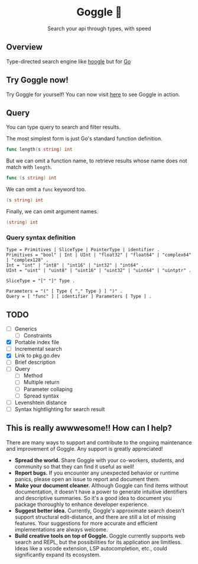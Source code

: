 <h1 align="center">Goggle 🥽</h1>
<p align="center">Search your api through types, with speed </p>

## Overview

Type-directed search engine like [hoogle](https://github.com/ndmitchell/hoogle) but for [Go](https://go.dev/)

## Try Goggle now!

Try Goggle for yourself! You can now visit [here](https://abiriadev.github.io/goggle/) to see Goggle in action.

## Query

You can type query to search and filter results.

The most simplest form is just Go's standard function definition.

```go
func length(s string) int
```

But we can omit a function name, to retrieve results whose name does not match with `length`.

```go
func (s string) int
```

We can omit a `func` keyword too.

```go
(s string) int
```

Finally, we can omit argument names.

```go
(string) int
```

### Query syntax definition

```ebnf
Type = Primitives | SliceType | PointerType | identifier .
Primitives = "bool" | Int | UInt | "float32" | "float64" | "complex64" | "complex128" .
Int = "int" | "int8" | "int16" | "int32" | "int64" .
UInt = "uint" | "uint8" | "uint16" | "uint32" | "uint64" | "uintptr" .

SliceType = "[" "]" Type .

Parameters = "(" [ Type { "," Type } ] ")" .
Query = [ "func" ] [ identifier ] Parameters [ Type ] .
```

## TODO

-   [ ] Generics
    -   [ ] Constraints
-   [x] Portable index file
-   [ ] Incremental search
-   [x] Link to pkg.go.dev
-   [ ] Brief description
-   [ ] Query
    -   [ ] Method
    -   [ ] Multiple return
    -   [ ] Parameter collaping
    -   [ ] Spread syntax
-   [ ] Levenshtein distance
-   [ ] Syntax hightlighting for search result

## This is really awwwesome!! How can I help?

There are many ways to support and contribute to the ongoing maintenance and improvement of Goggle. Any support is greatly appreciated!

-   **Spread the world.** Share Goggle with your co-workers, students, and community so that they can find it useful as well!
-   **Report bugs.** If you encounter any unexpected behavior or runtime panics, please open an issue to report and document them.
-   **Make your document cleaner.** Although Goggle can find items without documentation, it doesn't have a power to generate intuitive identifiers and descriptive summaries. So it's a good idea to document you package thoroughly to enhance developer experience.
-   **Suggest better idea.** Currently, Goggle's approximate search doesn't support structural edit-distance, and there are still a lot of missing features. Your suggestions for more accurate and efficient implementations are always welcome.
-   **Build creative tools on top of Goggle.** Goggle currently supports web search and REPL, but the possibilities for its application are limitless. Ideas like a vscode extension, LSP autocompletion, etc., could significantly expand its ecosystem.
